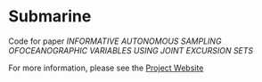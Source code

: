 # Submarine
Code for paper *INFORMATIVE  AUTONOMOUS  SAMPLING  OFOCEANOGRAPHIC  VARIABLES  USING  JOINT EXCURSION  SETS*

For more information, please see the [Project Website](https://cedrictravelletti.github.io/Submarine/)
